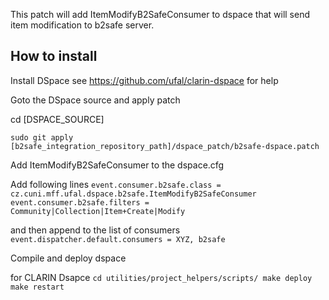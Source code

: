 This patch will add ItemModifyB2SafeConsumer to dspace that will send item modification to b2safe server.

## How to install

Install DSpace see https://github.com/ufal/clarin-dspace for help

Goto the DSpace source and apply patch

cd [DSPACE_SOURCE]

`sudo git apply [b2safe_integration_repository_path]/dspace_patch/b2safe-dspace.patch`

Add ItemModifyB2SafeConsumer to the dspace.cfg 

Add following lines
`
event.consumer.b2safe.class = cz.cuni.mff.ufal.dspace.b2safe.ItemModifyB2SafeConsumer
event.consumer.b2safe.filters = Community|Collection|Item+Create|Modify
`

and then append to the list of consumers
`event.dispatcher.default.consumers = XYZ, b2safe`


Compile and deploy dspace

for CLARIN Dsapce
`
cd utilities/project_helpers/scripts/
make deploy
make restart
`


